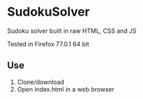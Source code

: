 # SudokuSolver
Sudoku solver built in raw HTML, CSS and JS

Tested in Firefox 77.0.1 64 bit

## Use
1. Clone/download
2. Open index.html in a web browser
